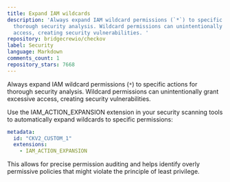 ```yaml
---
title: Expand IAM wildcards
description: 'Always expand IAM wildcard permissions (`*`) to specific actions for
  thorough security analysis. Wildcard permissions can unintentionally grant excessive
  access, creating security vulnerabilities. '
repository: bridgecrewio/checkov
label: Security
language: Markdown
comments_count: 1
repository_stars: 7668
---
```


Always expand IAM wildcard permissions (`*`) to specific actions for thorough security analysis. Wildcard permissions can unintentionally grant excessive access, creating security vulnerabilities. 

Use the IAM_ACTION_EXPANSION extension in your security scanning tools to automatically expand wildcards to specific permissions:

```yaml
metadata:
  id: "CKV2_CUSTOM_1"
  extensions:
    - IAM_ACTION_EXPANSION
```

This allows for precise permission auditing and helps identify overly permissive policies that might violate the principle of least privilege.